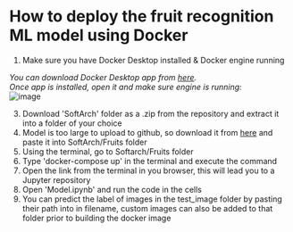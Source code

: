 # How to deploy the fruit recognition ML model using Docker

1. Make sure you have Docker Desktop installed & Docker engine running

*You can download Docker Desktop app from [here](https://www.docker.com/products/docker-desktop/).*  
*Once app is installed, open it and make sure engine is running:*  
![image](https://user-images.githubusercontent.com/98345993/178155347-be1a82e5-6ab9-4e65-bc9b-d556f289a132.png)

3. Download 'SoftArch' folder as a .zip from the repository and extract it into a folder of your choice
4. Model is too large to upload to github, so download it from [here](https://mega.nz/file/p90z2L5Y#IuhAeOSg0a1M39eJDgIiZ7OGkLUm8FC_Y5rameWkD7A) and paste it into SoftArch/Fruits folder
4. Using the terminal, go to Softarch/Fruits folder
5. Type 'docker-compose up' in the terminal and execute the command
6. Open the link from the terminal in you browser, this will lead you to a Jupyter repository
7. Open 'Model.ipynb' and run the code in the cells
8. You can predict the label of images in the test_image folder by pasting their path into in filename, custom images can also be added to that folder prior to building the docker image 
